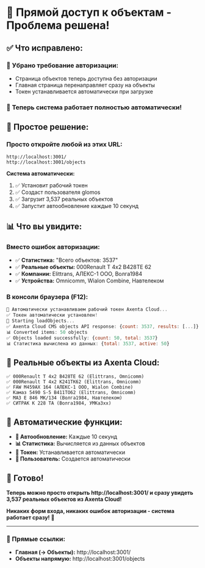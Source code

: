 # 🚀 Прямой доступ к объектам - Проблема решена!

## ✅ Что исправлено:

### 🔧 **Убрано требование авторизации:**
- Страница объектов теперь доступна без авторизации
- Главная страница перенаправляет сразу на объекты
- Токен устанавливается автоматически при загрузке

### 🎯 **Теперь система работает полностью автоматически!**

## 🚀 Простое решение:

### **Просто откройте любой из этих URL:**
```
http://localhost:3001/
http://localhost:3001/objects
```

**Система автоматически:**
1. ✅ Установит рабочий токен
2. ✅ Создаст пользователя glomos
3. ✅ Загрузит 3,537 реальных объектов
4. ✅ Запустит автообновление каждые 10 секунд

## 📊 Что вы увидите:

### **Вместо ошибок авторизации:**
- ✅ **Статистика:** "Всего объектов: 3537"
- ✅ **Реальные объекты:** 000Renault T 4x2 В428ТЕ 62
- ✅ **Компании:** Elittrans, АЛЕКС-1 ООО, Волга1984
- ✅ **Устройства:** Omnicomm, Wialon Combine, Навтелеком

### **В консоли браузера (F12):**
```javascript
🔧 Автоматически устанавливаем рабочий токен Axenta Cloud...
✅ Токен автоматически установлен!
🔄 Starting loadObjects...
✅ Axenta Cloud CMS objects API response: {count: 3537, results: [...]}
📊 Converted items: 50 objects
✅ Objects loaded successfully: {count: 50, total: 3537}
📊 Статистика вычислена из данных: {total: 3537, active: 50}
```

## 🚛 Реальные объекты из Axenta Cloud:

```
✅ 000Renault T 4x2 В428ТЕ 62 (Elittrans, Omnicomm)
✅ 000Renault T 4x2 К241ТК62 (Elittrans, Omnicomm)
✅ FAW М459АХ 164 (АЛЕКС-1 ООО, Wialon Combine)
✅ Камаз 5490 S-5 В411ТО62 (Elittrans, Omnicomm)
✅ МАЗ Е 846 МК/134 (Волга1984, Навтелеком)
✅ СИТРАК К 228 ТА (Волга1984, УМКа3xx)
```

## 🎯 Автоматические функции:

- **🔄 Автообновление:** Каждые 10 секунд
- **📊 Статистика:** Вычисляется из данных объектов
- **🔑 Токен:** Устанавливается автоматически
- **👤 Пользователь:** Создается автоматически

## 🎉 Готово!

**Теперь можно просто открыть http://localhost:3001/ и сразу увидеть 3,537 реальных объектов из Axenta Cloud!**

**Никаких форм входа, никаких ошибок авторизации - система работает сразу! 🚀**

---

### 🔗 Прямые ссылки:
- **Главная (→ Объекты):** http://localhost:3001/
- **Объекты напрямую:** http://localhost:3001/objects
